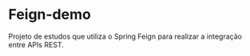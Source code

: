 # Feign-demo

Projeto de estudos que utiliza o Spring Feign para realizar a integração entre APIs REST.